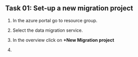 ## Task 01: Set-up a new migration project

1. In the azure portal go to resource group.

1. Select the data migration service.

1. In the overview click on **+New Migration project**

1. 

